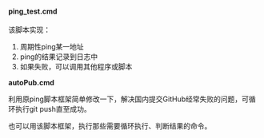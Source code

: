 #### ping_test.cmd

该脚本实现：

1. 周期性ping某一地址
2. ping的结果记录到日志中
3. 如果失败，可以调用其他程序或脚本



**autoPub.cmd** 

利用原ping脚本框架简单修改一下，解决国内提交GitHub经常失败的问题，可循环执行git push直至成功。

也可以用该脚本框架，执行那些需要循环执行、判断结果的命令。



